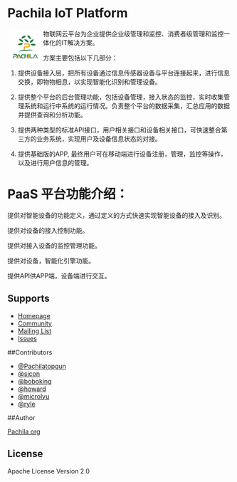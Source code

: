 # Pachila IoT Platform

<a href="http://www.pachila.cn"><img src="https://github.com/pachila-org/pachila-iot-mobile/blob/master/www/images/icon.png" align="left" hspace="4" vspace="4"></a>

物联网云平台为企业提供企业级管理和监控、消费者级管理和监控一体化的IT解决方案。

方案主要包括以下几部分：

1. 提供设备接入层，把所有设备通过信息传感器设备与平台连接起来，进行信息交换，即物物相息，以实现智能化识别和管理设备。

2. 提供整个平台的后台管理功能，包括设备管理，接入状态的监控，实时收集管理系统和运行中系统的运行情况。负责整个平台的数据采集，汇总应用的数据并提供查询和分析功能。

3. 提供两种类型的标准API接口，用户相关接口和设备相关接口，可快速整合第三方的业务系统，实现用户及设备信息状态的对接。

4. 提供基础版的APP, 最终用户可在移动端进行设备注册，管理，监控等操作，以及进行用户信息的管理。

# PaaS 平台功能介绍：
  提供对智能设备的功能定义，通过定义的方式快速实现智能设备的接入及识别。
  
  提供对设备的接入控制功能。
  
  提供对接入设备的监控管理功能。
  
  提供对设备，智能化引擎功能。
  
  提供API供APP端，设备端进行交互。
  
## Supports

* [Homepage](http://www.pachila.cn)
* [Community](http://www.pachila.cn/)
* [Mailing List](sicon@pachila.cn)
* [Issues](https://github.com/pachila-org/pachila-iot-fireware/issues)

##Contributors

* [@Pachilatopgun](https://github.com/pachilatopgun)
* [@sicon](https://github.com/sicon)
* [@boboking](https://github.com/boboking)
* [@howard](https://github.com/howard)
* [@microlyu](https://github.com/microlyu)
* [@ryle](https://github.com/ryle)

##Author

[Pachila org](https://github.com/pachila-org)

## License

Apache License Version 2.0
